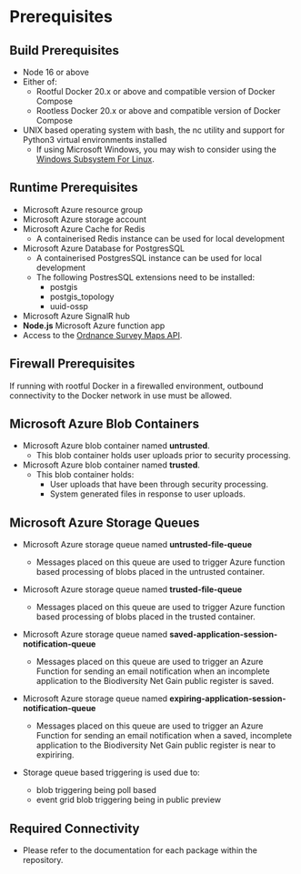 # Prerequisites

## Build Prerequisites

* Node 16 or above
* Either of:
  * Rootful Docker 20.x or above and compatible version of Docker Compose
  * Rootless Docker 20.x or above and compatible version of Docker Compose
* UNIX based operating system with bash, the nc utility and support for Python3 virtual environments installed
  * If using Microsoft Windows, you may wish to consider using the [Windows Subsystem For Linux](https://docs.microsoft.com/en-us/windows/wsl/about).

## Runtime Prerequisites

* Microsoft Azure resource group
* Microsoft Azure storage account
* Microsoft Azure Cache for Redis
  * A containerised Redis instance can be used for local development
* Microsoft Azure Database for PostgresSQL
  * A containerised PostgresSQL instance can be used for local development
  * The following PostresSQL extensions need to be installed:
    * postgis
    * postgis_topology
    * uuid-ossp
* Microsoft Azure SignalR hub
* **Node.js** Microsoft Azure function app
* Access to the [Ordnance Survey Maps API](https://osdatahub.os.uk/docs/wmts/overview).

## Firewall Prerequisites

If running with rootful Docker in a firewalled environment, outbound connectivity to the Docker network in use must be allowed.

## Microsoft Azure Blob Containers

* Microsoft Azure blob container named **untrusted**.
  * This blob container holds user uploads prior to security processing.
* Microsoft Azure blob container named **trusted**.
  * This blob container holds:
    * User uploads that have been through security processing.
    * System generated files in response to user uploads.

## Microsoft Azure Storage Queues

* Microsoft Azure storage queue named **untrusted-file-queue**
  * Messages placed on this queue are used to trigger Azure function based processing of blobs placed in the untrusted container.
* Microsoft Azure storage queue named **trusted-file-queue**
  * Messages placed on this queue are used to trigger Azure function based processing of blobs placed in the trusted container.
* Microsoft Azure storage queue named **saved-application-session-notification-queue**
  * Messages placed on this queue are used to trigger an Azure Function for sending an email notification when an incomplete application
    to the Biodiversity Net Gain public register is saved.
* Microsoft Azure storage queue named **expiring-application-session-notification-queue**
  * Messages placed on this queue are used to trigger an Azure Function for sending an email notification when a saved, incomplete
    application to the Biodiversity Net Gain public register is near to expiriring.

* Storage queue based triggering is used due to:
  * blob triggering being poll based
  * event grid blob triggering being in public preview

## Required Connectivity

* Please refer to the documentation for each package within the repository.
